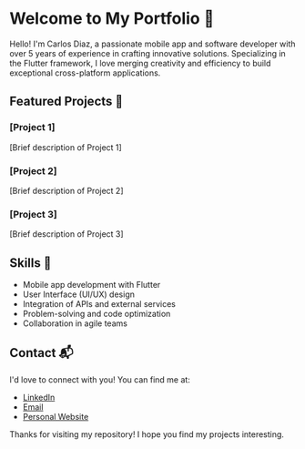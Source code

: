 # Welcome to My Portfolio 👋

Hello! I'm Carlos Diaz, a passionate mobile app and software developer with over 5 years of experience in crafting innovative solutions. Specializing in the Flutter framework, I love merging creativity and efficiency to build exceptional cross-platform applications.

## Featured Projects 🚀

### [Project 1]

[Brief description of Project 1]

### [Project 2]

[Brief description of Project 2]

### [Project 3]

[Brief description of Project 3]

## Skills 🔧

- Mobile app development with Flutter
- User Interface (UI/UX) design
- Integration of APIs and external services
- Problem-solving and code optimization
- Collaboration in agile teams

## Contact 📬

I'd love to connect with you! You can find me at:

- [LinkedIn](https://www.linkedin.com/in/teutondev/)
- [Email](mailto:teutones92@gmail.com)
- [Personal Website](https://teutondev.com)

Thanks for visiting my repository! I hope you find my projects interesting.
